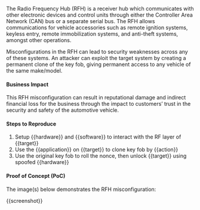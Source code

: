 The Radio Frequency Hub (RFH) is a receiver hub which communicates with other electronic devices and control units through either the Controller Area Network (CAN) bus or a separate serial bus. The RFH allows communications for vehicle accessories such as remote ignition systems, keyless entry, remote immobilization systems, and anti-theft systems, amongst other operations.

Misconfigurations in the RFH can lead to security weaknesses across any of these systems. An attacker can exploit the target system by creating a permanent clone of the key fob, giving permanent access to any vehicle of the same make/model.

#### Business Impact

This RFH misconfiguration can result in reputational damage and indirect financial loss for the business through the impact to customers’ trust in the security and safety of the automotive vehicle.

#### Steps to Reproduce

1. Setup {{hardware}} and {{software}} to interact with the RF layer of {{target}}
1. Use the {{application}} on {{target}} to clone key fob by {{action}}
1. Use the original key fob to roll the nonce, then unlock {{target}} using spoofed {{hardware}}

#### Proof of Concept (PoC)

The image(s) below demonstrates the RFH misconfiguration:

{{screenshot}}
